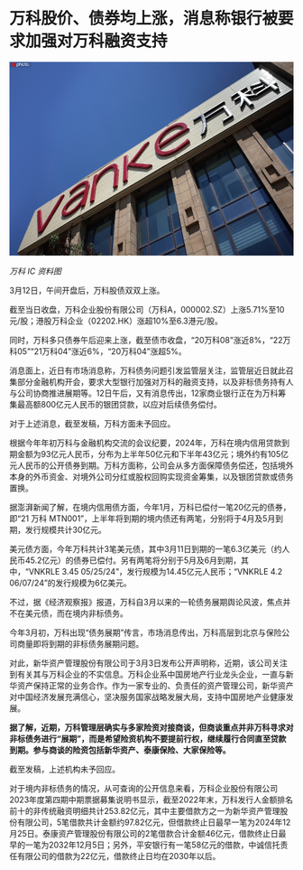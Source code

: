 # 万科股价、债券均上涨，消息称银行被要求加强对万科融资支持

![797106e64939e13c0df3c6ee0a7e703a.jpg](https://raw.githubusercontent.com/qqhsx/qqnews_image/main/2024/03/12/万科股价、债券均上涨，消息称银行被要求加强对万科融资支持/797106e64939e13c0df3c6ee0a7e703a.jpg)

 _万科 IC 资料图_

3月12日，午间开盘后，万科股债双双上涨。

截至当日收盘，万科企业股份有限公司（万科A，000002.SZ）上涨5.71%至10元/股；港股万科企业（02202.HK）涨超10%至6.3港元/股。

同时，万科多只债券午后迎来上涨，截至债市收盘，“20万科08”涨近8%，“22万科05”“21万科04”涨近6%，“20万科04”涨超5%。

消息面上，近日有市场消息称，万科债务问题引发监管层关注，监管层近日就此召集部分金融机构开会，要求大型银行加强对万科的融资支持，以及非标债务持有人与公司协商推进展期等。12日午后，又有消息传出，12家商业银行正在为万科筹集最高额800亿元人民币的银团贷款，以应对后续债务偿付。

对于上述消息，截至发稿，万科方面未予回应。

根据今年年初万科与金融机构交流的会议纪要，2024年，万科在境内信用贷款到期金额为93亿元人民币，分布为上半年50亿元和下半年43亿元；境外约有105亿元人民币的公开债券到期。万科方面称，公司会从多方面保障债务偿还，包括境外本身的外币资金、对境外公司分红或股权回购实现资金筹集，以及银团贷款或债务置换。

据澎湃新闻了解，在境内信用债方面，今年1月，万科已偿付一笔20亿元的债券，即“21 万科
MTN001”，上半年将到期的境内债还有两笔，分别将于4月及5月到期，发行规模共计30亿元。

美元债方面，今年万科共计3笔美元债，其中3月11日到期的一笔6.3亿美元（约人民币45.2亿元）的债券已偿付。另有两笔将分别于5月及6月到期，其中，“VNKRLE
3.45 05/25/24”，发行规模为14.45亿元人民币；“VNKRLE 4.2 06/07/24”的发行规模为6亿美元。

不过，据《经济观察报》报道，万科自3月以来的一轮债务展期舆论风波，焦点并不在美元债，而在境内非标债务。

今年3月初，万科出现“债务展期”传言，市场消息传出，万科高层到北京与保险公司商量即将到期的非标债务展期问题。

对此，新华资产管理股份有限公司于3月3日发布公开声明称，近期，该公司关注到有关其与万科企业的不实信息。万科企业系中国房地产行业龙头企业，一直与新华资产保持正常的业务合作。作为一家专业的、负责任的资产管理公司，新华资产对中国经济发展充满信心，坚决服务国家战略发展大局，支持中国房地产业健康发展。

**据了解，近期，万科管理层确实与多家险资对接商谈，但商谈重点并非万科寻求对非标债务进行“展期”，而是希望险资机构不要提前行权，继续履行合同直至贷款到期。参与商谈的险资包括新华资产、泰康保险、大家保险等。**

截至发稿，上述机构未予回应。

对于境内非标债务的情况，从可查询的公开信息来看，万科企业股份有限公司2023年度第四期中期票据募集说明书显示，截至2022年末，万科发行人金额排名前十的非传统融资明细共计253.82亿元，其中主要借款方之一为新华资产管理股份有限公司，5笔借款共计金额约97.82亿元，但借款终止日最早一笔为2024年12月25日。泰康资产管理股份有限公司的2笔借款合计金额46亿元，借款终止日最早的一笔为2032年12月5日；另外，平安银行有一笔58亿元的借款，中诚信托责任有限公司的借款为22亿元，借款终止日均在2030年以后。

